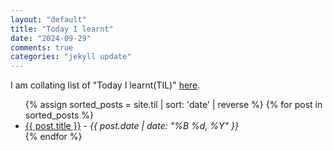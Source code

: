 ```yaml
---
layout: "default"
title: "Today I learnt"
date: "2024-09-29"
comments: true
categories: "jekyll update"
---
```


I am collating list of "Today I learnt(TIL)" [here](https://priyaranjanmarathe.github.io/marathe/til.html).

<ul>
  {% assign sorted_posts = site.til | sort: 'date' | reverse %}
  {% for post in sorted_posts %}
    <li>
      <a href="{{ site.baseurl }}{{ post.url }}">{{ post.title }}</a> - 
      <em>{{ post.date | date: "%B %d, %Y" }}</em>
    </li>
  {% endfor %}
</ul>
